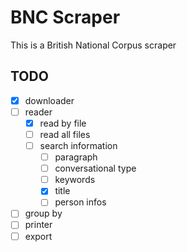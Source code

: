 # BNC Scraper

This is a British National Corpus scraper

## TODO

- [x] downloader
- [ ] reader
  - [x] read by file
  - [ ] read all files
  - [ ] search information
    - [ ] paragraph
    - [ ] conversational type
    - [ ] keywords
    - [x] title
    - [ ] person infos
- [ ] group by
- [ ] printer
- [ ] export
